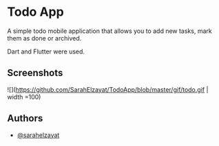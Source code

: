 
# Todo App 

A simple todo mobile application that allows you to add new tasks, mark them as done or archived.

Dart and Flutter were used.



## Screenshots

![](https://github.com/SarahElzayat/TodoApp/blob/master/gif/todo.gif | width =100)


## Authors

- [@sarahelzayat](https://www.github.com/sarahelzayat)

